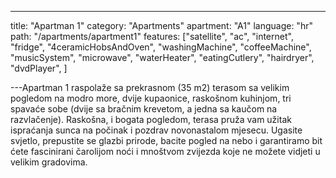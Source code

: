 ---

title: "Apartman 1"
category: "Apartments"
apartment: "A1"
language: "hr"
path: "/apartments/apartment1"
features: ["satellite",
"ac",
"internet",
"fridge",
"4ceramicHobsAndOven",
"washingMachine",
"coffeeMachine",
"musicSystem",
"microwave",
"waterHeater",
"eatingCutlery",
"hairdryer",
"dvdPlayer",
]

---Apartman 1 raspolaže sa prekrasnom (35 m2) terasom sa velikim pogledom na modro more, dvije kupaonice, raskošnom kuhinjom, tri spavaće sobe (dvije sa bračnim krevetom, a jedna sa kaučom na razvlačenje).
Raskošna, i bogata pogledom, terasa pruža vam užitak ispraćanja sunca na počinak i pozdrav novonastalom mjesecu.
Ugasite svjetlo, prepustite se glazbi prirode, bacite pogled na nebo i garantiramo bit ćete fascinirani čarolijom noći i mnoštvom zvijezda koje ne možete vidjeti u velikim gradovima.
